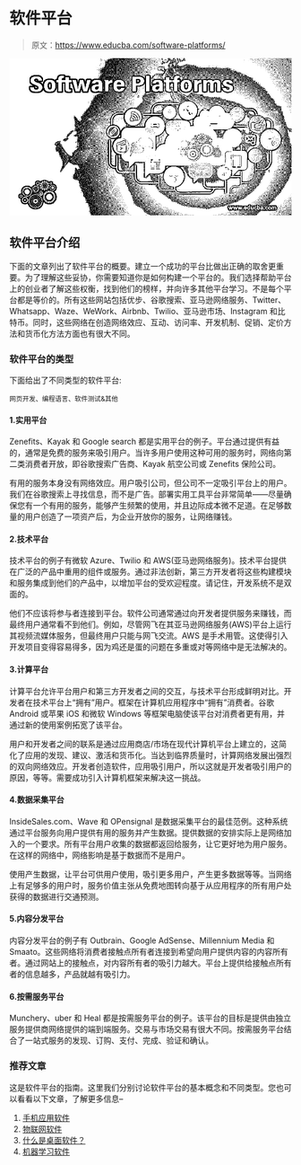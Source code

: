 # 软件平台

> 原文：<https://www.educba.com/software-platforms/>

![Software Platforms](img/57332094984a96f322dad27cf942a02c.png)



## 软件平台介绍

下面的文章列出了软件平台的概要。建立一个成功的平台比做出正确的取舍更重要。为了理解这些妥协，你需要知道你是如何构建一个平台的。我们选择帮助平台上的创业者了解这些权衡，找到他们的榜样，并向许多其他平台学习。不是每个平台都是等价的。所有这些网站包括优步、谷歌搜索、亚马逊网络服务、Twitter、Whatsapp、Waze、WeWork、Airbnb、Twilio、亚马逊市场、Instagram 和比特币。同时，这些网络在创造网络效应、互动、访问率、开发机制、促销、定价方法和货币化方法方面也有很大不同。

### 软件平台的类型

下面给出了不同类型的软件平台:

<small>网页开发、编程语言、软件测试&其他</small>

#### 1.实用平台

Zenefits、Kayak 和 Google search 都是实用平台的例子。平台通过提供有益的，通常是免费的服务来吸引用户。当许多用户使用这种可用的服务时，网络向第二类消费者开放，即谷歌搜索广告商、Kayak 航空公司或 Zenefits 保险公司。

有用的服务本身没有网络效应。用户吸引公司，但公司不一定吸引平台上的用户。我们在谷歌搜索上寻找信息，而不是广告。部署实用工具平台非常简单——尽量确保您有一个有用的服务，能够产生频繁的使用，并且边际成本微不足道。在足够数量的用户创造了一项资产后，为企业开放你的服务，让网络赚钱。

#### 2.技术平台

技术平台的例子有微软 Azure、Twilio 和 AWS(亚马逊网络服务)。技术平台提供在广泛的产品中重用的组件或服务。通过非法创新，第三方开发者将这些构建模块和服务集成到他们的产品中，以增加平台的受欢迎程度。请记住，开发系统不是双面的。

他们不应该将参与者连接到平台。软件公司通常通过向开发者提供服务来赚钱，而最终用户通常看不到他们。例如，尽管网飞在其亚马逊网络服务(AWS)平台上运行其视频流媒体服务，但最终用户只能与网飞交流。AWS 是手术用管。这使得引入开发项目变得容易得多，因为鸡还是蛋的问题在多重或对等网络中是无法解决的。

#### 3.计算平台

计算平台允许平台用户和第三方开发者之间的交互，与技术平台形成鲜明对比。开发者在技术平台上“拥有”用户。框架在计算机应用程序中“拥有”消费者。谷歌 Android 或苹果 iOS 和微软 Windows 等框架电脑使该平台对消费者更有用，并通过新的使用案例拓宽了该平台。

用户和开发者之间的联系是通过应用商店/市场在现代计算机平台上建立的，这简化了应用的发现、建议、激活和货币化。当达到临界质量时，计算网络发展出强烈的双向网络效应。开发者创造软件，应用吸引用户，所以这就是开发者吸引用户的原因，等等。需要成功引入计算机框架来解决这一挑战。

#### 4.数据采集平台

InsideSales.com、Wave 和 OPensignal 是数据采集平台的最佳范例。这种系统通过平台服务向用户提供有用的服务并产生数据。提供数据的安排实际上是网络加入的一个要求。所有平台用户收集的数据都返回给服务，让它更好地为用户服务。在这样的网络中，网络影响是基于数据而不是用户。

使用产生数据，让平台可供用户使用，吸引更多用户，产生更多数据等等。当网络上有足够多的用户时，服务价值主张从免费地图转向基于从应用程序的所有用户处获得的数据进行交通预测。

#### 5.内容分发平台

内容分发平台的例子有 Outbrain、Google AdSense、Millennium Media 和 Smaato。这些网络将消费者接触点所有者连接到希望向用户提供内容的内容所有者。通过网站上的接触点，对内容所有者的吸引力越大。平台上提供给接触点所有者的信息越多，产品就越有吸引力。

#### 6.按需服务平台

Munchery、uber 和 Heal 都是按需服务平台的例子。该平台的目标是提供由独立服务提供商网络提供的端到端服务。交易与市场交易有很大不同。按需服务平台结合了一站式服务的发现、订购、支付、完成、验证和确认。

### 推荐文章

这是软件平台的指南。这里我们分别讨论软件平台的基本概念和不同类型。您也可以看看以下文章，了解更多信息–

1.  [手机应用软件](https://www.educba.com/mobile-application-software/)
2.  [物联网软件](https://www.educba.com/iot-software/)
3.  [什么是桌面软件？](https://www.educba.com/what-is-desktop-software/)
4.  [机器学习软件](https://www.educba.com/machine-learning-software/)





